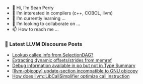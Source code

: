 - 👋 Hi, I’m Sean Perry
- 👀 I’m interested in compilers (c++, COBOL, llvm)
- 🌱 I’m currently learning ...
- 💞️ I’m looking to collaborate on ...
- 📫 How to reach me ...

<!---
s66perry/s66perry is a ✨ special ✨ repository because its `README.md` (this file) appears on your GitHub profile.
You can click the Preview link to take a look at your changes.
--->
### 📕 Latest LLVM Discourse Posts

<!-- DISCOURSE-LLVM:START -->
- [Lookup callee info from SelectionDAG?](https://discourse.llvm.org/t/lookup-callee-info-from-selectiondag/64049#post_6)
- [Extracting dynamic offsets/strides from memref](https://discourse.llvm.org/t/extracting-dynamic-offsets-strides-from-memref/64170#post_1)
- [Debug information available in po but not in Type Summary](https://discourse.llvm.org/t/debug-information-available-in-po-but-not-in-type-summary/64169#post_1)
- [[llvm-objcopy] update-section incompatible to GNU objcopy](https://discourse.llvm.org/t/llvm-objcopy-update-section-incompatible-to-gnu-objcopy/64147#post_2)
- [How does llvm::LibCallSimplifier optimize call instruction](https://discourse.llvm.org/t/how-does-llvm-libcallsimplifier-optimize-call-instruction/64152#post_2)
<!-- DISCOURSE-LLVM:END -->

